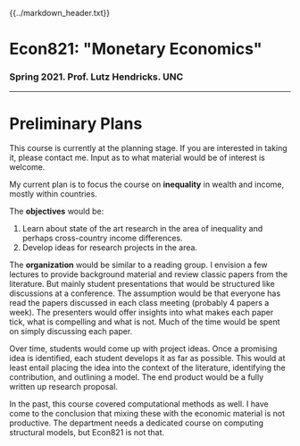{{../markdown_header.txt}}


# Econ821: "Monetary Economics"

### Spring 2021. Prof. Lutz Hendricks. UNC

-----------------

# Preliminary Plans

This course is currently at the planning stage. If you are interested in taking it, please contact me. Input as to what material would be of interest is welcome.

My current plan is to focus the course on **inequality** in wealth and income, mostly within countries. 

The **objectives** would be:

1. Learn about state of the art research in the area of inequality and perhaps cross-country income differences.
2. Develop ideas for research projects in the area.

The **organization** would be similar to a reading group. I envision a few lectures to provide background material and review classic papers from the literature. But mainly student presentations that would be structured like discussions at a conference. The assumption would be that everyone has read the papers discussed in each class meeting (probably 4 papers a week). The presenters would offer insights into what makes each paper tick, what is compelling and what is not. Much of the time would be spent on simply discussing each paper. 

Over time, students would come up with project ideas. Once a promising idea is identified, each student develops it as far as possible. This would at least entail placing the idea into the context of the literature, identifying the contribution, and outlining a model. The end product would be a fully written up research proposal.

In the past, this course covered computational methods as well. I have come to the conclusion that mixing these with the economic material is not productive. The department needs a dedicated course on computing structural models, but Econ821 is not that.

[Matlab Intro]: http://matlab-introduction.readthedocs.org/en/latest/matlab_intro.html

[Notes on programming]: http://matlab-introduction.readthedocs.org/en/latest/programming.html

[githubLH]: https://github.com/hendri54/Econ821

[studPresent]: student_presentations.html

